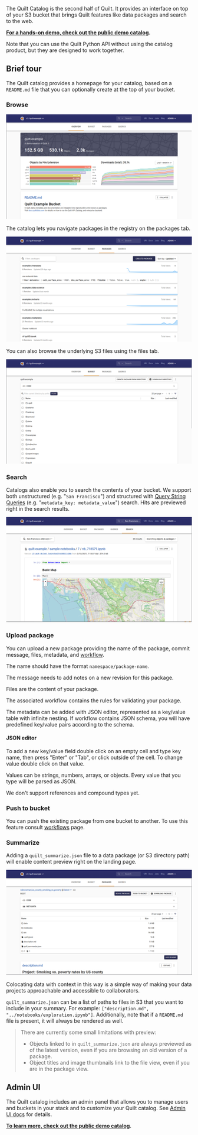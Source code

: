 <!-- markdownlint-disable -->
The Quilt Catalog is the second half of Quilt. It provides an interface on top of your S3 bucket that brings Quilt features like data packages and search to the web.

**[For a hands-on demo, check out the public demo catalog](https://open.quiltdata.com/b/quilt-example).**

Note that you can use the Quilt Python API without using the catalog product, but they are designed to work together.

## Brief tour

The Quilt catalog provides a homepage for your catalog, based on a `README.md` file that you can optionally create at the top of your bucket.

### Browse

![](../imgs/catalog_homepage.png)

The catalog lets you navigate packages in the registry on the packages tab.

![](../imgs/catalog_packages_tab.png)

You can also browse the underlying S3 files using the files tab.

![](../imgs/catalog_files_tab.png)

### Search

Catalogs also enable you to search the contents of your bucket. We support both unstructured (e.g. "`San Francisco`") and structured with [Query String Queries](https://www.elastic.co/guide/en/elasticsearch/reference/6.7/query-dsl-query-string-query.html#query-string-syntax) (e.g. "`metadata_key: metadata_value`") search. Hits are previewed right in the search results.

![](../imgs/catalog_search.png)

### Upload package

You can upload a new package providing the name of the package, commit message, files, metadata, and [workflow](../advanced-features/workflows.md).

The name should have the format `namespace/package-name`.

The message needs to add notes on a new revision for this package.

Files are the content of your package.

The associated workflow contains the rules for validating your package.

The metadata can be added with JSON editor, represented as a key/value table with infinite nesting. If workflow contains JSON schema, you will have predefined key/value pairs according to the schema.

#### JSON editor

To add a new key/value field double click on an empty cell and type key name, then press "Enter" or "Tab", or click outside of the cell. To change value double click on that value.

Values can be strings, numbers, arrays, or objects. Every value that you type will be parsed as JSON.

We don't support references and compound types yet.

### Push to bucket

You can push the existing package from one bucket to another. To use this feature consult [workflows](../advanced-features/workflows.md) page.

### Summarize

Adding a `quilt_summarize.json` file to a data package (or S3 directory path) will enable content preview right on the landing page.

![](../imgs/catalog_package_landing_page.png)

Colocating data with context in this way is a simple way of making your data projects approachable and accessible to collaborators.

`quilt_summarize.json` can be a list of paths to files in S3 that you want to include in your summary. For example: `["description.md", "../notebooks/exploration.ipynb"]`. Additionally, note that if a `README.md` file is present, it will always be rendered as well.

> There are currently some small limitations with preview:
>
> * Objects linked to in `quilt_summarize.json` are always previewed as of the latest version, even if you are browsing an old version of a package.
> * Object titles and image thumbnails link to the file view, even if you are in the package view.

## Admin UI

The Quilt catalog includes an admin panel that allows you to manage users and buckets in your stack and to customize your Quilt catalog.
See [Admin UI docs](../Catalog/Admin.md) for details.


**[To learn more, check out the public demo catalog](https://open.quiltdata.com/b/quilt-example)**.
